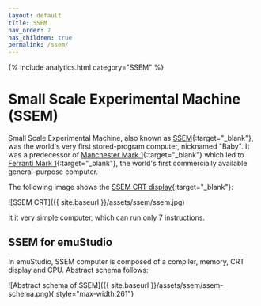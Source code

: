 ```yaml
---
layout: default
title: SSEM
nav_order: 7
has_children: true
permalink: /ssem/
---
```


{% include analytics.html category="SSEM" %}

# Small Scale Experimental Machine (SSEM)

Small Scale Experimental Machine, also known as [SSEM][ssem]{:target="_blank"}, was the world's very first stored-program computer, nicknamed "Baby". It was a predecessor of [Manchester Mark 1][mark1]{:target="_blank"} which led to [Ferranti Mark 1][fmark1]{:target="_blank"}, the world's first commercially available general-purpose computer.

The following image shows the [SSEM CRT display][wikis]{:target="_blank"}:

![SSEM CRT]({{ site.baseurl }}/assets/ssem/ssem.jpg)

It it very simple computer, which can run only 7 instructions.

## SSEM for emuStudio

In emuStudio, SSEM computer is composed of a compiler, memory, CRT display and CPU. Abstract schema follows:

![Abstract schema of SSEM]({{ site.baseurl }}/assets/ssem/ssem-schema.png){:style="max-width:261"}



[ssem]: https://en.wikipedia.org/wiki/Manchester_Small-Scale_Experimental_Machine
[mark1]: https://en.wikipedia.org/wiki/Manchester_Mark_1
[fmark1]: https://en.wikipedia.org/wiki/Ferranti_Mark_1
[wikis]: https://commons.wikimedia.org/wiki/File:CRT_memory.jpg
